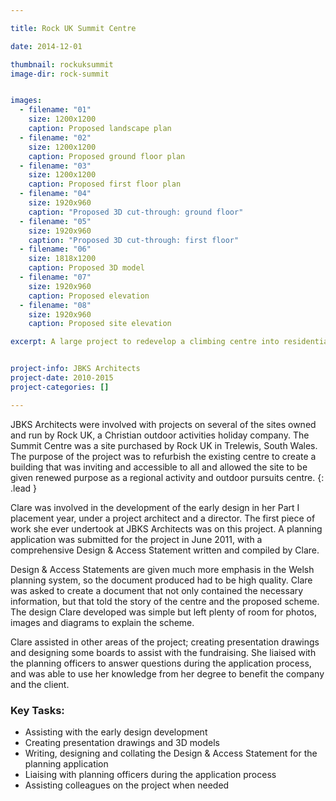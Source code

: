 ```yaml
---

title: Rock UK Summit Centre

date: 2014-12-01

thumbnail: rockuksummit
image-dir: rock-summit


images:
  - filename: "01"
    size: 1200x1200
    caption: Proposed landscape plan
  - filename: "02"
    size: 1200x1200
    caption: Proposed ground floor plan
  - filename: "03"
    size: 1200x1200
    caption: Proposed first floor plan
  - filename: "04"
    size: 1920x960
    caption: "Proposed 3D cut-through: ground floor"
  - filename: "05"
    size: 1920x960
    caption: "Proposed 3D cut-through: first floor"
  - filename: "06"
    size: 1818x1200
    caption: Proposed 3D model
  - filename: "07"
    size: 1920x960
    caption: Proposed elevation
  - filename: "08"
    size: 1920x960
    caption: Proposed site elevation

excerpt: A large project to redevelop a climbing centre into residential accommodation, including the redesign of the outdoor activities. Clare wrote the Design & Access Statement and assisted with the planning application. 


project-info: JBKS Architects
project-date: 2010-2015
project-categories: []

---
```



JBKS Architects were involved with projects on several of the sites owned and run by Rock UK, a Christian outdoor activities holiday company. The Summit Centre was a site purchased by Rock UK in Trelewis, South Wales. The purpose of the project was to refurbish the existing centre to create a building that was inviting and accessible to all and allowed the site to be given renewed purpose as a regional activity and outdoor pursuits centre.
{: .lead }

Clare was involved in the development of the early design in her Part I placement year, under a project architect and a director. The first piece of work she ever undertook at JBKS Architects was on this project. A planning application was submitted for the project in June 2011, with a comprehensive Design & Access Statement written and compiled by Clare. 

Design & Access Statements are given much more emphasis in the Welsh planning system, so the document produced had to be high quality. Clare was asked to create a document that not only contained the necessary information, but that told the story of the centre and the proposed scheme. The design Clare developed was simple but left plenty of room for photos, images and diagrams to explain the scheme. 

Clare assisted in other areas of the project; creating presentation drawings and designing some boards to assist with the fundraising. She liaised with the planning officers to answer questions during the application process, and was able to use her knowledge from her degree to benefit the company and the client. 


### Key Tasks:

- Assisting with the early design development
- Creating presentation drawings and 3D models
- Writing, designing and collating the Design & Access Statement for the planning application
- Liaising with planning officers during the application process
- Assisting colleagues on the project when needed







